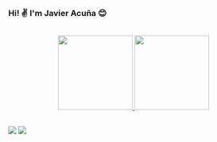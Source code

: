 ### Hi! ✌️ I'm Javier Acuña 😊

##

<div align="center">
  <a href="https://github.com/javiacuna">
  <img height="150em" src="https://github-readme-stats.vercel.app/api?username=javiacuna&show_icons=true&theme=dracula&include_all_commits=true&count_private=true"/>
  <img height="150em" src="https://github-readme-stats.vercel.app/api/top-langs/?username=javiacuna&layout=compact&langs_count=7&theme=dracula"/>
</div>

##

<div> 
  <a href = "mailto:javi.emiliano@gmail.com"><img src="https://img.shields.io/badge/-Gmail-%23333?style=for-the-badge&logo=gmail&logoColor=white" target="blank"></a>
  <a href="https://www.linkedin.com/in/javiereacuna/" target="blank"><img src="https://img.shields.io/badge/-LinkedIn-%230077B5?style=for-the-badge&logo=linkedin&logoColor=white" target="blank"></a> 
</div>
